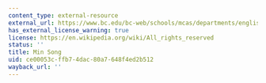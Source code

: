```yaml
---
content_type: external-resource
external_url: https://www.bc.edu/bc-web/schools/mcas/departments/english/people/faculty-directory/min-hyoung--song.html
has_external_license_warning: true
license: https://en.wikipedia.org/wiki/All_rights_reserved
status: ''
title: Min Song
uid: ce00053c-ffb7-4dac-80a7-648f4ed2b512
wayback_url: ''
---
```

